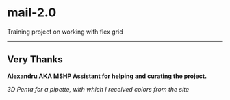 # mail-2.0
Training project on working with flex grid
____
## Very Thanks
**Alexandru AKA MSHP Assistant for helping and curating the project.**

*3D Penta for a pipette, with which I received colors from the site*
